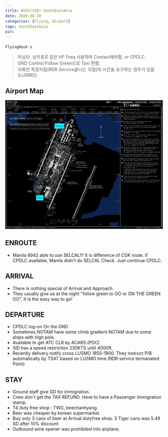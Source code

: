 ```yaml
---
title: WSSS(SIN)-SouthEastAsia
date: 2020-08-30
categories: [Flying, Airport]
tags: SouthEastAsia
pin:
---
```

`FlyingDeuk's`
>마닐라, 싱카포르 같은 HF Freq 사용하며 Contact해야함. or CPDLC. <br>
GND Control Follow Green으로 Taxi 편함. <br>
이륙전 특정지점(RDR Service끝나는 지점)의 시간을 요구하는 경우가 있음(LUSMO).


## Airport Map
![sin](/img/flying/airport/sin_ap.jpg)

## ENROUTE
- Manila 8942 able to use SELCAL!!! It is difference of CGK route. if CPDLC available, Manila didn't do SELCAL Check. Just continue CPDLC.

## ARRIVAL
- There is nothing special of Arrival and Approach.
- They usually give us at the night "follow green to OO or ON THE GREEN OO", It is the easy way to go!



## DEPARTURE
- CPDLC log-on On the GND
- Sometimes NOTAM have some climb gradient NOTAM due to some ships with high pole.
- Available to get ATC CLR by ACARS.(PDC)
- SID has a speed restriction 230KTS until 4000ft.
- Recently delivery notify cross LUSMO 1855-1900. They instruct P/B automatically by TSAT based on LUSMO time.(RDR service termanated Point)

## STAY
- Ground staff give GD for immigration.
- Crew don't get the TAX REFUND. Have to have a Passenger Immigration stamp.
- T4 duty free shop : TWG, beechanhyang.
- Beer was cheaper by korean supermarket.
- Buy only 3 cans of beer at Arrival dutyfree shop. 3 Tiger cans was 5.49 SD after 10% discount
- Outbound wine opener was prohibited into airplane.
